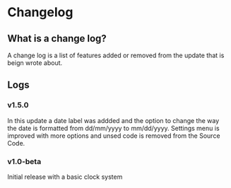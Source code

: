 # Changelog
## What is a change log?

A change log is a list of features added or removed from the update that is beign wrote about.

## Logs

### v1.5.0

In this update a date label was addded and the option to change the way the date is formatted from dd/mm/yyyy to mm/dd/yyyy. Settings menu is improved with more options and unsed code is removed from the Source Code.

### v1.0-beta

Initial release with a basic clock system
